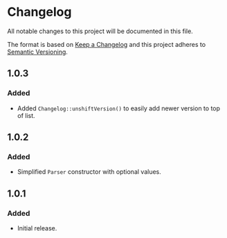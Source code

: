 # Changelog
All notable changes to this project will be documented in this file.

The format is based on [Keep a Changelog](http://keepachangelog.com/en/1.0.0/)
and this project adheres to [Semantic Versioning](http://semver.org/spec/v2.0.0.html).

## 1.0.3
### Added
- Added `Changelog::unshiftVersion()` to easily add newer version to top of list.

## 1.0.2
### Added
- Simplified `Parser` constructor with optional values. 

## 1.0.1
### Added
- Initial release.
